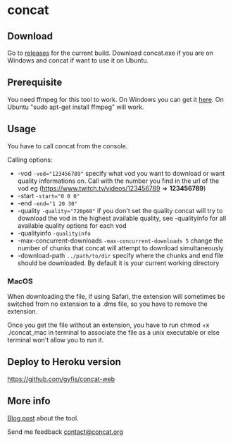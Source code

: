 # concat

## Download

Go to [releases](https://github.com/ArneVogel/concat/releases) for the current build. Download concat.exe if you are on Windows and concat if want to use it on Ubuntu.

## Prerequisite

You need ffmpeg for this tool to work. On Windows you can get it [here](https://www.ffmpeg.org/download.html).
On Ubuntu "sudo apt-get install ffmpeg" will work.

## Usage

You have to call concat from the console.

Calling options:

- -vod `-vod="123456789"` specify what vod you want to download or want quality informations on. Call with the number you find in the url of the vod eg (https://www.twitch.tv/videos/123456789 => **123456789**)
- -start `-start="0 0 0"`
- -end `-end="1 20 30"`
- -quality `-quality="720p60"` if you don't set the quality concat will try to download the vod in the highest available quality, see -qualityinfo for all available quality options for each vod
- -qualityinfo `-qualityinfo`
- -max-concurrent-downloads `-max-concurrent-downloads 5` change the number of chunks that concat will attempt to download simultaneously
- -download-path `../path/to/dir` specify where the chunks and end file should be downloaded. By default it is your current working directory

### MacOS

When downloading the file, if using Safari, the extension will sometimes be switched from no extension to a .dms file, so you have to remove the extension.

Once you get the file without an extension, you have to run chmod +x ./concat_mac in terminal to associate the file as a unix executable or else terminal won't allow you to run it.

## Deploy to Heroku version

https://github.com/gyfis/concat-web

## More info

[Blog post](https://www.arnevogel.com/standalone-concat-version/) about the tool.

Send me feedback contact@concat.org
